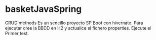 # basketJavaSpring
CRUD methods
Es un sencillo proyecto SP Boot con hivernate. 
Para ejecutar cree la BBDD en H2 y actualice el fichero properties.
Ejecute el Primer test.

